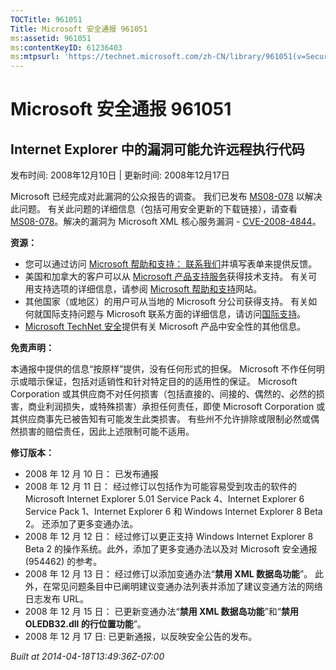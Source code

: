 ```yaml
---
TOCTitle: 961051
Title: Microsoft 安全通报 961051
ms:assetid: 961051
ms:contentKeyID: 61236403
ms:mtpsurl: 'https://technet.microsoft.com/zh-CN/library/961051(v=Security.10)'
---
```




Microsoft 安全通报 961051
=========================

Internet Explorer 中的漏洞可能允许远程执行代码
----------------------------------------------

发布时间: 2008年12月10日 | 更新时间: 2008年12月17日

Microsoft 已经完成对此漏洞的公众报告的调查。 我们已发布 [MS08-078](https://technet.microsoft.com/security/bulletin/ms08-078) 以解决此问题。 有关此问题的详细信息（包括可用安全更新的下载链接），请查看 [MS08-078](https://technet.microsoft.com/security/bulletin/ms08-078)。解决的漏洞为 Microsoft XML 核心服务漏洞 - [CVE-2008-4844](https://www.cve.mitre.org/cgi-bin/cvename.cgi?name=cve-2008-4844)。

**资源：**

-   您可以通过访问 [Microsoft 帮助和支持： 联系我们](https://support.microsoft.com/common/survey.aspx?scid=sw;en;1257&amp;showpage=1&amp;ws=technet&amp;sd=tech)并填写表单来提供反馈。
-   美国和加拿大的客户可以从 [Microsoft 产品支持服务](https://go.microsoft.com/fwlink/?linkid=21131)获得技术支持。 有关可用支持选项的详细信息，请参阅 [Microsoft 帮助和支持](https://support.microsoft.com/default.aspx?ln=zh-cn)网站。
-   其他国家（或地区）的用户可从当地的 Microsoft 分公司获得支持。 有关如何就国际支持问题与 Microsoft 联系方面的详细信息，请访问[国际支持](https://go.microsoft.com/fwlink/?linkid=21155)。
-   [Microsoft TechNet 安全](https://go.microsoft.com/fwlink/?linkid=21132)提供有关 Microsoft 产品中安全性的其他信息。

**免责声明：**

本通报中提供的信息“按原样”提供，没有任何形式的担保。 Microsoft 不作任何明示或暗示保证，包括对适销性和针对特定目的的适用性的保证。 Microsoft Corporation 或其供应商不对任何损害（包括直接的、间接的、偶然的、必然的损害，商业利润损失，或特殊损害）承担任何责任，即使 Microsoft Corporation 或其供应商事先已被告知有可能发生此类损害。 有些州不允许排除或限制必然或偶然损害的赔偿责任，因此上述限制可能不适用。

**修订版本：**

-   2008 年 12 月 10 日： 已发布通报
-   2008 年 12 月 11 日： 经过修订以包括作为可能容易受到攻击的软件的 Microsoft Internet Explorer 5.01 Service Pack 4、Internet Explorer 6 Service Pack 1、Internet Explorer 6 和 Windows Internet Explorer 8 Beta 2。 还添加了更多变通办法。
-   2008 年 12 月 12 日： 经过修订以更正支持 Windows Internet Explorer 8 Beta 2 的操作系统。此外，添加了更多变通办法以及对 Microsoft 安全通报 (954462) 的参考。
-   2008 年 12 月 13 日： 经过修订以添加变通办法“**禁用 XML 数据岛功能**”。 此外，在常见问题条目中已阐明建议变通办法列表并添加了建议变通方法的网络日志发布 URL。
-   2008 年 12 月 15 日： 已更新变通办法“**禁用 XML 数据岛功能**”和“**禁用 OLEDB32.dll 的行位置功能**”。
-   2008 年 12 月 17 日: 已更新通报，以反映安全公告的发布。

*Built at 2014-04-18T13:49:36Z-07:00*
